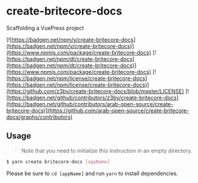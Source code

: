 # create-britecore-docs

Scaffolding a VuePress project

[![https://badgen.net/npm/v/create-britecore-docs](https://badgen.net/npm/v/create-britecore-docs)](https://www.npmjs.com/package/create-britecore-docs)
[![https://badgen.net/npm/dt/create-britecore-docs](https://badgen.net/npm/dt/create-britecore-docs)](https://www.npmjs.com/package/create-britecore-docs)
[![https://badgen.net/npm/license/create-britecore-docs](https://badgen.net/npm/license/create-britecore-docs)](https://github.com/z3by/create-britecore-docs/blob/master/LICENSE)
[![https://badgen.net/github/contributors/z3by/create-britecore-docs](https://badgen.net/github/contributors/arab-open-source/create-britecore-docs)](https://github.com/arab-open-source/create-britecore-docs/graphs/contributors)

## Usage

> Note that you need to initialize this instruction in an empty directory.

```bash
$ yarn create britecore-docs [appName]
```

Please be sure to `cd [appName]` and run `yarn` to install dependencies.
